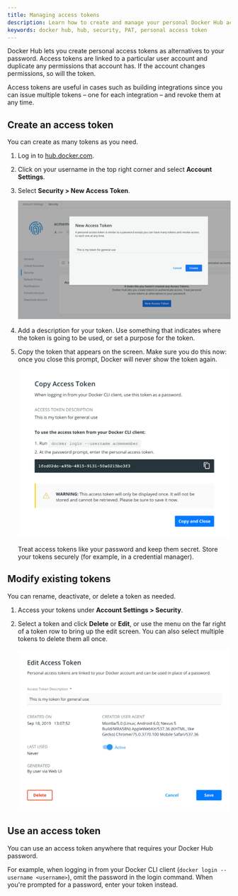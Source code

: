 ```yaml
---
title: Managing access tokens
description: Learn how to create and manage your personal Docker Hub access tokens to securely push and pull images programmatically.
keywords: docker hub, hub, security, PAT, personal access token
---
```


Docker Hub lets you create personal access tokens as alternatives to
your password. Access tokens are linked to a particular user account and
duplicate any permissions that account has. If the account changes
permissions, so will the token.

Access tokens are useful in cases such as building integrations since
you can issue multiple tokens &ndash; one for each integration &ndash;
and revoke them at any time.

## Create an access token

You can create as many tokens as you need.

1. Log in to [hub.docker.com](https://hub.docker.com).

2. Click on your username in the top right corner and select **Account
Settings**.

3. Select **Security > New Access Token**.

      ![](images/hub-create-token.png)

4. Add a description for your token. Use something that indicates where
the token is going to be used, or set a purpose for the token.

5. Copy the token that appears on the screen. Make sure you do this now:
once you close this prompt, Docker will never show the token again.

      ![](images/hub-copy-token.png)

      Treat access tokens like your password and keep them secret. Store your tokens securely (for example, in a credential manager).


## Modify existing tokens

You can rename, deactivate, or delete a token as needed.

1. Access your tokens under **Account Settings > Security**.

2. Select a token and click **Delete** or **Edit**, or use the menu on
the far right of a token row to bring up the edit screen. You can also
select multiple tokens to delete them all once.

      ![](images/hub-edit-token.png)


## Use an access token

You can use an access token anywhere that requires your Docker Hub
password.

For example, when logging in from your Docker CLI client (`docker login --username <username>`), omit the password in the login command. When you're prompted for a password, enter your token instead. 
